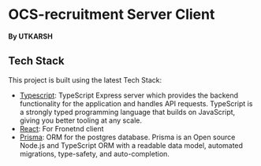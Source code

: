 # OCS-recruitment Server Client 

**By UTKARSH** 

## Tech Stack

This project is built using the latest Tech Stack:
- [Typescript](https://www.typescriptlang.org/): TypeScript Express server which provides the backend functionality for the application and handles API requests. TypeScript is a strongly typed programming language that builds on JavaScript, giving you better tooling at any scale.
- [React](https://react.dev/): For Fronetnd client
- [Prisma](https://www.prisma.io/): ORM for the postgres database. Prisma is an Open source Node.js and TypeScript ORM with a readable data model, automated migrations, type-safety, and auto-completion.

